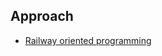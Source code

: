 ## Approach

* [Railway oriented programming](https://proandroiddev.com/railway-oriented-programming-in-kotlin-f1bceed399e5)
